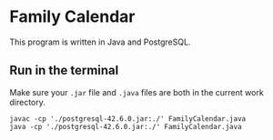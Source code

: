# Family Calendar

This program is written in Java and PostgreSQL.



## Run in the terminal

Make sure your ```.jar``` file and ```.java``` files are both in the current work directory. 

```
javac -cp './postgresql-42.6.0.jar:./' FamilyCalendar.java
java -cp './postgresql-42.6.0.jar:./' FamilyCalendar.java
```